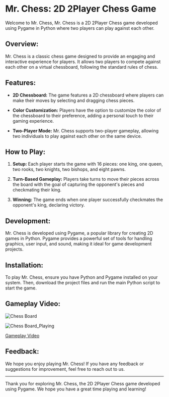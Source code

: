 # Mr. Chess: 2D 2Player Chess Game

Welcome to Mr. Chess, Mr. Chess is a 2D 2Player Chess game developed using Pygame in Python where two players can play against each other.

## Overview:

Mr. Chess is a classic chess game designed to provide an engaging and interactive experience for players. It allows two players to compete against each other on a virtual chessboard, following the standard rules of chess.

## Features:

- **2D Chessboard:** The game features a 2D chessboard where players can make their moves by selecting and dragging chess pieces.
  
- **Color Customization:** Players have the option to customize the color of the chessboard to their preference, adding a personal touch to their gaming experience.

- **Two-Player Mode:** Mr. Chess supports two-player gameplay, allowing two individuals to play against each other on the same device.

## How to Play:

1. **Setup:** Each player starts the game with 16 pieces: one king, one queen, two rooks, two knights, two bishops, and eight pawns.

2. **Turn-Based Gameplay:** Players take turns to move their pieces across the board with the goal of capturing the opponent's pieces and checkmating their king.

3. **Winning:** The game ends when one player successfully checkmates the opponent's king, declaring victory.

## Development:

Mr. Chess is developed using Pygame, a popular library for creating 2D games in Python. Pygame provides a powerful set of tools for handling graphics, user input, and sound, making it ideal for game development projects.

## Installation:

To play Mr. Chess, ensure you have Python and Pygame installed on your system. Then, download the project files and run the main Python script to start the game.

## Gameplay Video:
![Chess Board](https://drive.google.com/uc?id=1HGAmjDFk-IjhLVshBHimNbNOhO47YgH9)

![Chess Board_Playing](https://drive.google.com/uc?id=1rXasOmCi591g9e042lVFaZkWytcJi9Sj)

[Gameplay Video](https://drive.google.com/file/d/1EHPkj5D3p0KwBkvWdRn5OEJ1RMqNE4mC/view?t=2)

## Feedback:

We hope you enjoy playing Mr. Chess! If you have any feedback or suggestions for improvement, feel free to reach out to us.

---

Thank you for exploring Mr. Chess, the 2D 2Player Chess game developed using Pygame. We hope you have a great time playing and learning!
